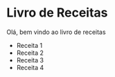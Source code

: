 # Livro de Receitas

Olá, bem vindo ao livro de receitas
 - Receita 1
 - Receita 2
 - Receita 3
 - Receita 4
